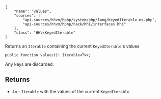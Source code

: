 ``` yamlmeta
{
    "name": "values",
    "sources": [
        "api-sources/hhvm/hphp/system/php/lang/KeyedIterable.ns.php",
        "api-sources/hhvm/hphp/hack/hhi/interfaces.hhi"
    ],
    "class": "HH\\KeyedIterable"
}
```




Returns an ` Iterable ` containing the current `` KeyedIterable ``'s values




``` Hack
public function values(): Iterable<Tv>;
```




Any keys are discarded.




## Returns




+ ` An ` - `` Iterable `` with the values of the current ``` KeyedIterable ```.
<!-- HHAPIDOC -->
